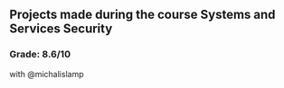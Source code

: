 ## Projects made during the course Systems and Services Security
### Grade: 8.6/10
with @michalislamp
